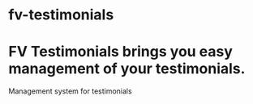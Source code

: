 fv-testimonials
===============

FV Testimonials brings you easy management of your testimonials.
=======
Management system for testimonials